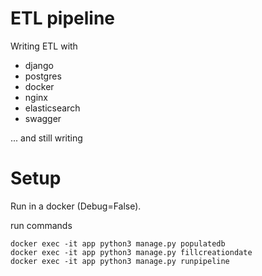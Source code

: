 # ETL pipeline
Writing ETL with
* django
* postgres
* docker
* nginx
* elasticsearch
* swagger

... and still writing

# Setup
Run in a docker (Debug=False).

run commands
```
docker exec -it app python3 manage.py populatedb
docker exec -it app python3 manage.py fillcreationdate
docker exec -it app python3 manage.py runpipeline
```
